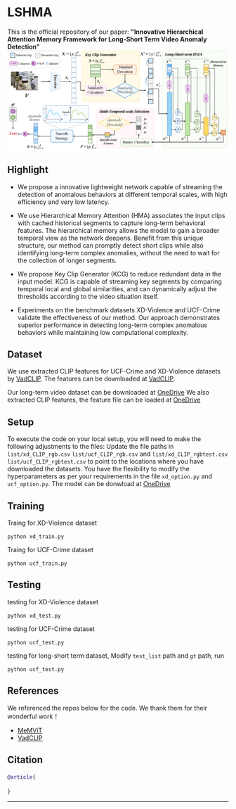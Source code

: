# LSHMA
This is the official repository of our paper:
**"Innovative Hierarchical Attention Memory Framework for Long-Short Term Video Anomaly Detection"** 
![framework](img/overview.png)

## Highlight
- We propose a innovative lightweight network capable of streaming the detection of anomalous behaviors at different temporal scales, with high efficiency and very low latency.

- We use Hierarchical Memory Attention (HMA) associates the input clips with cached historical segments to capture long-term behavioral features. The hierarchical memory allows the model to gain a broader temporal view as the network deepens. Benefit from this unique structure, our method can promptly detect short clips while also identifying long-term complex anomalies, without the need to wait for the collection of longer segments.

- We propose Key Clip Generator (KCG) to reduce redundant data in the input model. KCG is capable of streaming key segments by comparing temporal local and global similarities, and can dynamically adjust the thresholds according to the video situation itself.

- Experiments on the benchmark datasets XD-Violence and UCF-Crime validate the effectiveness of our method. Our approach demonstrates superior performance in detecting long-term complex anomalous behaviors while maintaining low computational complexity.
## Dataset
We use extracted CLIP features for UCF-Crime and XD-Violence datasets by [VadCLIP](https://github.com/nwpu-zxr/VadCLIP).  The features can be downloaded at [VadCLIP](https://github.com/nwpu-zxr/VadCLIP).

Our long-term video dataset can be downloaded at [OneDrive](https://1drv.ms/f/c/9da13db395f6b4bb/Ev6CnA2zRvhHgk1bA8fxUA0Bq8IV6iRfvbxhI8apFIuGJA?e=d4fQZS)
We also extracted CLIP features, the feature file can be loaded at [OneDrive](https://1drv.ms/f/c/9da13db395f6b4bb/EiBE_sp-rXRElPQOhKkpKjYBxllv5JWAWhvx0wT1Pvux8g?e=ldvOm1)

## Setup
To execute the code on your local setup, you will need to make the following adjustments to the files:
Update the file paths in `list/xd_CLIP_rgb.csv` `list/ucf_CLIP_rgb.csv` and `list/xd_CLIP_rgbtest.csv`  `list/ucf_CLIP_rgbtest.csv` to point to the locations where you have downloaded the datasets.
You have the flexibility to modify the hyperparameters as per your requirements in the file `xd_option.py` and `ucf_option.py`.
The model can be donwload at [OneDrive](https://1drv.ms/f/c/9da13db395f6b4bb/EpbIdDx81stMnKsmtJuah_EBl7Ic6amf4YrOXKdYVf97ig?e=TcxMct)
## Training

Traing for XD-Violence dataset
```
python xd_train.py
```
Traing for UCF-Crime dataset
```
python ucf_train.py
```

## Testing

testing for XD-Violence dataset
```
python xd_test.py
```
testing for UCF-Crime dataset
```
python ucf_test.py
```
testing for long-short term dataset, Modify `test_list` path and `gt` path, run 
```
python ucf_test.py
```

## References
We referenced the repos below for the code. We thank them for their wonderful work！
* [MeMViT](https://github.com/facebookresearch/MeMViT)
* [VadCLIP](https://github.com/nwpu-zxr/VadCLIP)

## Citation
```bibtex
@article{
    
}

```
---
